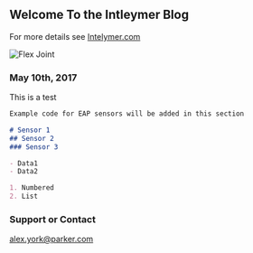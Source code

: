 ## Welcome To the Intleymer Blog

For more details see [Intelymer.com](http://www.intelymer.com)

![Flex Joint](https://tedoh2366.github.io/FlexJointInstall/Refiner#2a.jpg)


### May 10th, 2017

This is a test

```markdown
Example code for EAP sensors will be added in this section

# Sensor 1
## Sensor 2
### Sensor 3

- Data1
- Data2

1. Numbered
2. List
```
### Support or Contact

alex.york@parker.com
